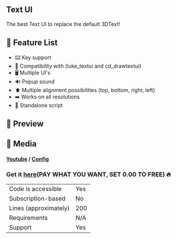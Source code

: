 

##  Text UI

The best Text UI to replace the default 3DText!

##  🌟 Feature List 
- ⌨️ Key support
- 👥 Compatibility with (luke_textui and cd_drawtextui)
- 🖥️ Multiple UI's
- 🔊 Popup sound
- ⬆️ Multiple alignment possibilities (top, bottom, right, left)
- ➡️ Works on all resolutions
- 🚀 Standalone script


## 👀 Preview 



## 🎥 Media 

#### [Youtube](https://youtu.be/UHcuTl5sMgc) / [Config](https://imgur.com/a/zNlIdKV)


### Get it [here](https://ribeira.tebex.io/)(PAY WHAT YOU WANT, SET 0.00 TO FREE) 🔥


|                                         |                                |
|-------------------------------------|----------------------------|
| Code is accessible       | Yes     |
| Subscription-based      | No                         |
| Lines (approximately)  | 200             |
| Requirements                | N/A |
| Support                           | Yes                       |